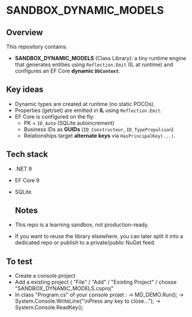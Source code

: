 # SANDBOX_DYNAMIC_MODELS

## Overview
This repository contains:
- **SANDBOX_DYNAMIC_MODELS** (Class Library): a tiny runtime engine that generates entities using `Reflection.Emit` (IL at runtime) and configures an EF Core **dynamic `DbContext`**.

## Key ideas
- Dynamic types are created at runtime (no static POCOs).
- Properties (get/set) are emitted in **IL** using `Reflection.Emit`.
- EF Core is configured on the fly:
  - PK = `ID_Auto` (SQLite autoincrement)
  - Business IDs as **GUIDs** (`ID_Constructeur`, `ID_TypePropulsion`)
  - Relationships target **alternate keys** via `HasPrincipalKey(...)`.

## Tech stack
- .NET 9
- EF Core 9
- SQLite

  ## Notes
 - This repo is a learning sandbox, not production-ready.
 -  If you want to reuse the library elsewhere, you can later split it into a dedicated repo or publish to a private/public NuGet feed.

## To test 
- Create a console project
- Add a existing project ( "File" / "Add" /  "Existing Project" /  chosse "SANDBOX_DYNAMIC_MODELS.csproj" 
- In class "Program.cs" of your console projet :
   -> MD_DEMO.Run();
   -> System.Console.WriteLine("\nPress any key to close...");
   -> System.Console.ReadKey();
           
